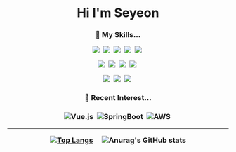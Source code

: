 <h1 align="center">Hi I'm Seyeon</h1>


<h3 align="center">🌈 My Skills...</h3>
<p align="center">
<img src="https://img.shields.io/badge/C-A8B9CC?style=flat-square&logo=C&logoColor=white"/>&nbsp;
<img src="https://img.shields.io/badge/Python-3776AB?style=flat-square&logo=Python&logoColor=white"/>&nbsp;
<img src="https://img.shields.io/badge/JAVA-007396?style=flat-square&logo=java&logoColor=white"/>&nbsp;
<img src="https://img.shields.io/badge/Kotlin-7F52FF?style=flat-square&logo=Kotlin&logoColor=white"/>&nbsp;
<img src="https://img.shields.io/badge/PHP-777BB4?style=flat-square&logo=PHP&logoColor=white"/>&nbsp;
</p>
<p align="center">
<img src="https://img.shields.io/badge/html-E34F26?style=flat-square&logo=html5&logoColor=white"/>&nbsp;
<img src="https://img.shields.io/badge/css-1572B6?style=flat-square&logo=css3&logoColor=white"/>&nbsp;
<img src="https://img.shields.io/badge/javascript-F7DF1E?style=flat-square&logo=javascript&logoColor=white"/>&nbsp;
<img src="https://img.shields.io/badge/react-61DAFB?style=flat-square&logo=react&logoColor=white"/>&nbsp;
</p>
<p align="center">
<img src="https://img.shields.io/badge/Android-3DDC84?style=flat-square&logo=Android&logoColor=white"/>&nbsp;
<img src="https://img.shields.io/badge/Flutter-02569B?style=flat-square&logo=Flutter&logoColor=white"/>&nbsp;
<img src="https://img.shields.io/badge/mysql-4479A1?style=flat-square&logo=mysql&logoColor=white"/>&nbsp;
</p>

<h3 align="center">🤔 Recent Interest...<h3>
<p align="center">
<img alt="Vue.js" src ="https://img.shields.io/badge/Vue.js-4FC08D?&style=flat-square&logo=Vue.js&logoColor=white"/>&nbsp;
<img alt="SpringBoot" src ="https://img.shields.io/badge/SpringBoot-6DB33F?&style=flat-square&logo=SpringBoot&logoColor=white"/>&nbsp;
<img alt="AWS" src ="https://img.shields.io/badge/Amazon AWS-232F3E?&style=flat-square&logo=Amazon-AWS&logoColor=white"/>&nbsp;
</p>
  
---
<div align="center">
  
[![Top Langs](https://github-readme-stats.vercel.app/api/top-langs/?username=PSYcode04&layout=compact)](https://github.com/anuraghazra/github-readme-stats)&nbsp;&nbsp;&nbsp;&nbsp;
![Anurag's GitHub stats](https://github-readme-stats.vercel.app/api?username=PSYcode04&show_icons=true&theme=vue-dark)
  
</div>
  
<!-- ### 📝 Project -->
